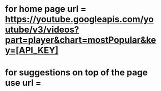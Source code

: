 # for home page url = https://youtube.googleapis.com/youtube/v3/videos?part=player&chart=mostPopular&key=[API_KEY]

# for suggestions on top of the page use url = 